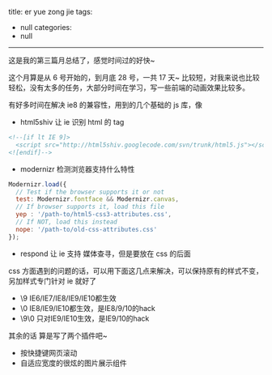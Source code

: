 title: er yue zong jie
tags:
  - null
categories:
  - null
---
这是我的第三篇月总结了，感觉时间过的好快~

这个月算是从 6 号开始的，到月底 28 号，一共 17 天~ 比较短，对我来说也比较轻松，没有太多的任务，大部分时间在学习，写一些前端的动画效果比较多。

有好多时间在解决 ie8 的兼容性，用到的几个基础的 js 库，像 

* html5shiv 让 ie 识别 html 的 tag
```html
<!--[if lt IE 9]>
  <script src="http://html5shiv.googlecode.com/svn/trunk/html5.js"></script>
<![endif]-->
```
* modernizr 检测浏览器支持什么特性
```js
Modernizr.load({
  // Test if the browser supports it or not
  test: Modernizr.fontface && Modernizr.canvas, 
  // If browser supports it, load this file
  yep : '/path-to/html5-css3-attributes.css',  
  // If NOT, load this instead
  nope: '/path-to/old-css-attributes.css' 
});
```
* respond 让 ie 支持 媒体查寻，但是要放在 css 的后面

css 方面遇到的问题的话，可以用下面这几点来解决，可以保持原有的样式不变，另加样式专门针对 ie 就好了
* \9 IE6/IE7/IE8/IE9/IE10都生效
* \0 IE8/IE9/IE10都生效，是IE8/9/10的hack
* \9\0 只对IE9/IE10生效，是IE9/10的hack

其余的话 算是写了两个插件吧~
* 按快捷键网页滚动
* 自适应宽度的很炫的图片展示组件




